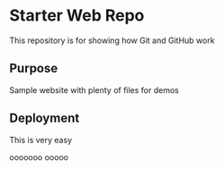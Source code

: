 # Starter Web Repo

This repository is for showing how Git and GitHub work

## Purpose

Sample website with plenty of files for demos

## Deployment

This is very easy





ooooooo
ooooo

